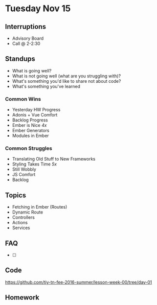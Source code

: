 # Tuesday Nov 15

## Interruptions

* Advisory Board
* Call @ 2-2:30

## Standups

* What is going well?
* What is not going well (what are you struggling with)?
* What's something you'd like to share not about code?
* What's something you've learned

### Common Wins

* Yesterday HW Progress
* Adonis + Vue Comfort
* Backlog Progress
* Ember is Nice *4x*
* Ember Generators
* Modules in Ember

### Common Struggles

* Translating Old Stuff to New Frameworks
* Styling Takes Time *5x*
* Still Wobbly
* JS Comfort
* Backlog

## Topics

* Fetching in Ember (Routes)
* Dynamic Route
* Controllers
* Actions
* Services

## FAQ

* [ ]

## Code

https://github.com/tiy-tn-fee-2016-summer/lesson-week-00/tree/day-01

## Homework
